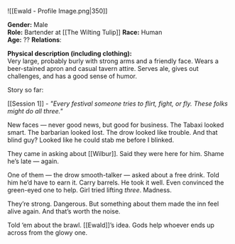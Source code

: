 ![[Ewald - Profile Image.png|350]]

**Gender:** Male  
**Role:** Bartender at [[The Wilting Tulip]]
**Race:** Human  
**Age:** ??
**Relations**: 

**Physical description (including clothing):**  
Very large, probably burly with strong arms and a friendly face. Wears a beer-stained apron and casual tavern attire. Serves ale, gives out challenges, and has a good sense of humor.

Story so far:

[[Session 1]] - _"Every festival someone tries to flirt, fight, or fly. These folks might do all three."_

New faces — never good news, but good for business. The Tabaxi looked smart. The barbarian looked lost. The drow looked like trouble. And that blind guy? Looked like he could stab me before I blinked.

They came in asking about [[Wilbur]]. Said they were here for him. Shame he’s late — again.

One of them — the drow smooth-talker — asked about a free drink. Told him he’d have to earn it. Carry barrels. He took it well. Even convinced the green-eyed one to help. Girl tried lifting _three_. Madness.

They’re strong. Dangerous. But something about them made the inn feel alive again. And that’s worth the noise.

Told ‘em about the brawl. [[Ewald]]’s idea. Gods help whoever ends up across from the glowy one.